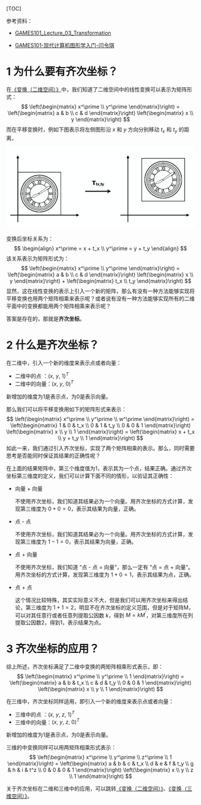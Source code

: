 [TOC]

参考资料：

- [GAMES101_Lecture_03_Transformation](./resources/GAMES101/GAMES101_Lecture_03_Transformation.pdf)

- [GAMES101-现代计算机图形学入门-闫令琪](https://www.bilibili.com/video/BV1X7411F744?p=3)



# 1 为什么要有齐次坐标？

在[《变换（二维空间）》](/posts/computergraphics/introduction/变换（二维空间）.html)中，我们知道了二维空间中的线性变换可以表示为矩阵形式：
$$
\left(\begin{matrix} x^\prime \\ y^\prime \end{matrix}\right) = 
\left(\begin{matrix} a & b \\ c & d \end{matrix}\right)
\left(\begin{matrix} x \\ y \end{matrix}\right)
$$
而在平移变换时，例如下图表示将左侧图形沿 $x$ 和 $y$ 方向分别移动 $t_x$ 和 $t_y$ 的距离，

![](./resources/images/3.1.png)

变换后坐标关系为：
$$
\begin{align}
x^\prime = x + t_x \\
y^\prime = y + t_y
\end{align}
$$
该关系表示为矩阵形式为：
$$
\left(\begin{matrix} x^\prime \\ y^\prime \end{matrix}\right) = 
\left(\begin{matrix} a & b \\ c & d \end{matrix}\right)
\left(\begin{matrix} x \\ y \end{matrix}\right) + 
\left(\begin{matrix} t_x \\ t_y \end{matrix}\right)
$$
显然，这在线性变换的表示上引入一个新的矩阵，那么有没有一种方法能够实现将平移变换也用两个矩阵相乘来表示呢？或者说有没有一种方法能够实现所有的二维平面中的变换都能用两个矩阵相乘来表示呢？



答案是存在的，那就是**齐次坐标**。



# 2 什么是齐次坐标？

在二维中，引入一个新的维度来表示点或者向量：

- 二维中的点    ：$(x,\ y,\ 1)^T$
- 二维中的向量：$(x,\ y,\ 0)^T$

新增加的维度为1是表示点，为0是表示向量。



那么我们可以将平移变换用如下的矩阵形式来表示：
$$
\left(\begin{matrix} x^\prime \\ y^\prime \\ w^\prime \end{matrix}\right) = 
\left(\begin{matrix} 1 & 0 & t_x \\ 0 & 1 & t_y \\ 0 & 0 & 1 \end{matrix}\right)
\left(\begin{matrix} x \\ y \\ 1 \end{matrix}\right) = 
\left(\begin{matrix} x + t_x \\ y + t_y \\ 1 \end{matrix}\right)
$$
如此一来，我们通过引入齐次坐标，实现了两个矩阵相乘的表示。那么，同时需要思考是否能同时保证其结果的正确性呢？



在上面的结果矩阵中，第三个维度值为1，表示其为一个点，结果正确。通过齐次坐标第三维度的定义，我们可以计算下面不同的情形，以验证其正确性：

- 向量 + 向量

  不使用齐次坐标，我们知道其结果必为一个向量。用齐次坐标的方式计算，发现第三维度为 $0 + 0 = 0$，表示其结果为向量，正确。

- 点 - 点 

  不使用齐次坐标，我们知道其结果必为一个向量。用齐次坐标的方式计算，发现第三维度为 $1 - 1 = 0$，表示其结果为向量，正确。

- 点 + 向量

  不使用齐次坐标，我们知道 “点 - 点 = 向量”，那么一定有 “点 = 点 + 向量”。用齐次坐标的方式计算，发现第三维度为 $1 + 0 = 1$，表示其结果为点，正确。

- 点 + 点

  这个情况比较特殊，其实实际意义不大，但是我们可以用齐次坐标来得出结论，第三维度为 $1 + 1 = 2$，明显不在齐次坐标的定义范围，但是对于矩阵M，可以对其任意行或者任意列提取公因数 $k$，得到 $M = kM^\prime$，对第三维度所在列提取公因数2，得到1，表示结果为点。



# 3 齐次坐标的应用？

综上所述，齐次坐标满足了二维中变换的两矩阵相乘形式表示，即：
$$
\left(\begin{matrix} x^\prime \\ y^\prime \\ 1 \end{matrix}\right) = 
\left(\begin{matrix} a & b & t_x \\ c & d & t_y \\ 0 & 0 & 1 \end{matrix}\right)
\left(\begin{matrix} x \\ y \\ 1 \end{matrix}\right)
$$


在三维中，齐次坐标同样适用，即引入一个新的维度来表示点或者向量：

- 三维中的点    ：$(x,\ y,\ z,\ 1)^T$
- 三维中的向量：$(x,\ y,\ z,\ 0)^T$

新增加的维度为1是表示点，为0是表示向量。



三维的中变换同样可以用两矩阵相乘形式表示：
$$
\left(\begin{matrix} x^\prime \\ y^\prime \\ z^\prime \\ 1 \end{matrix}\right) = 
\left(\begin{matrix} a & b & c & t_x \\ d & e & f & t_y \\ g & h & i & t^z \\ 0 & 0 & 0 & 1 \end{matrix}\right)
\left(\begin{matrix} x \\ y \\ z \\ 1 \end{matrix}\right)
$$


关于齐次坐标在二维和三维中的应用，可以跳转[《变换（二维空间）》](/posts/computergraphics/introduction/变换（二维空间）.html)、[《变换（三维空间）》](/posts/computergraphics/introduction/变换（三维空间）.html)。